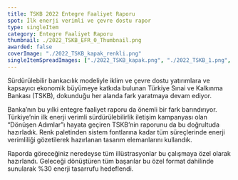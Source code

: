 ```yaml
---
title: TSKB 2022 Entegre Faaliyet Raporu
spot: İlk enerji verimli ve çevre dostu rapor
type: singleItem
category: Entegre Faaliyet Raporu
thumbnail: ./2022_TSKB_EFR_0_Thumbnail.png
awarded: false
coverImage: "./2022_TSKB_kapak_renkli.png"
singleItemSpreadImages: ["./2022_TSKB_kapak.png", "./2022_TSKB_1.png", "./2022_TSKB_2.png", "./2022_TSKB_3.png"]
---
```


Sürdürülebilir bankacılık modeliyle iklim ve çevre dostu yatırımlara ve kapsayıcı ekonomik büyümeye katkıda bulunan Türkiye Sınai ve Kalkınma Bankası (TSKB), dokunduğu her alanda fark yaratmaya devam ediyor.

Banka’nın bu yılki entegre faaliyet raporu da önemli bir fark barındırıyor. Türkiye’nin ilk enerji verimli sürdürülebilirlik iletişim kampanyası olan “Dönüşen Adımlar”ı hayata geçiren TSKB’nin raporunu da bu doğrultuda hazırladık. Renk paletinden sistem fontlarına kadar tüm süreçlerinde enerji verimliliği gözetilerek hazırlanan tasarım elemanlarını kullandık.

Raporda göreceğiniz neredeyse tüm illüstrasyonlar bu çalışmaya özel olarak hazırlandı. Geleceği dönüştüren tüm başarılar bu özel format dahilinde sunularak %30 enerji tasarrufu hedeflendi.
